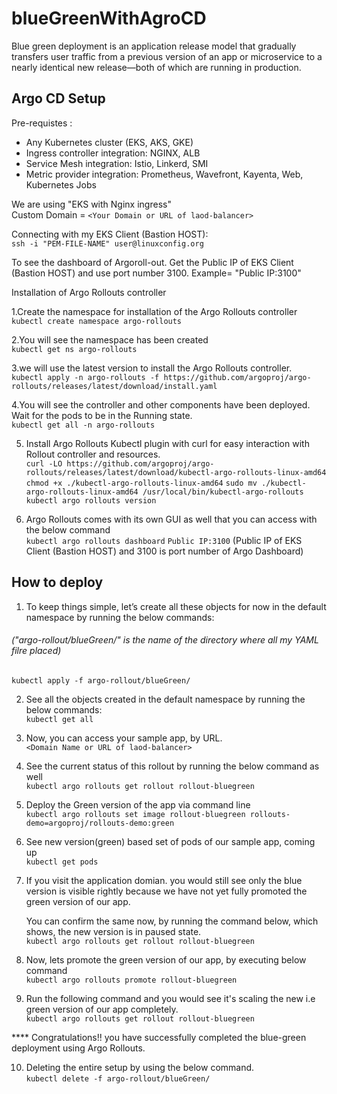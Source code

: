# blueGreenWithAgroCD
Blue green deployment is an application release model that gradually transfers user traffic from a previous version of an app or microservice to a nearly identical new release—both of which are running in production.</br>

## Argo CD Setup
Pre-requistes : </br>
- Any Kubernetes cluster (EKS, AKS, GKE)  
- Ingress controller integration: NGINX, ALB 
- Service Mesh integration: Istio, Linkerd, SMI
- Metric provider integration: Prometheus, Wavefront, Kayenta, Web, Kubernetes Jobs

We are using "EKS with Nginx ingress"</br>
Custom Domain = ```<Your Domain or URL of laod-balancer>```


Connecting with my EKS Client (Bastion HOST): </br>
 ```ssh -i "PEM-FILE-NAME" user@linuxconfig.org```


To see the dashboard of Argoroll-out. Get the Public IP of EKS Client (Bastion HOST) and use port number 3100. Example= "Public IP:3100" </br>

Installation of Argo Rollouts controller </br>

1.Create the namespace for installation of the Argo Rollouts controller </br>
```kubectl create namespace argo-rollouts```

2.You will see the namespace has been created </br>
```kubectl get ns argo-rollouts```

3.we will use the latest version to install the Argo Rollouts controller. </br>
```kubectl apply -n argo-rollouts -f https://github.com/argoproj/argo-rollouts/releases/latest/download/install.yaml```

4.You will see the controller and other components have been deployed. Wait for the pods to be in the Running state. </br>
```kubectl get all -n argo-rollouts```

5. Install Argo Rollouts Kubectl plugin with curl for easy interaction with Rollout controller and resources. </br>
```curl -LO https://github.com/argoproj/argo-rollouts/releases/latest/download/kubectl-argo-rollouts-linux-amd64```
```chmod +x ./kubectl-argo-rollouts-linux-amd64```
```sudo mv ./kubectl-argo-rollouts-linux-amd64 /usr/local/bin/kubectl-argo-rollouts```
```kubectl argo rollouts version```

6. Argo Rollouts comes with its own GUI as well that you can access with the below command </br>
```kubectl argo rollouts dashboard```
  ```Public IP:3100``` (Public IP of EKS Client (Bastion HOST) and 3100 is port number of Argo Dashboard) </br>

## How to deploy 
1. To keep things simple, let’s create all these objects for now in the default namespace by running the below commands:
###### ("argo-rollout/blueGreen/" is the name of the directory  where all my YAML filre placed) </br>
```kubectl apply -f argo-rollout/blueGreen/ ``` 

2. See all the objects created in the default namespace by running the below commands: </br>
```kubectl get all```

3. Now, you can access your sample app, by URL. </br>
```<Domain Name or URL of laod-balancer>```

4. See the current status of this rollout by running the below command as well </br>
```kubectl argo rollouts get rollout rollout-bluegreen```

5. Deploy the Green version of the app via command line </br>
```kubectl argo rollouts set image rollout-bluegreen rollouts-demo=argoproj/rollouts-demo:green```
 
6. See new version(green) based set of pods of our sample app, coming up </br>
```kubectl get pods```

7. If you visit the application domian. you would still see only the blue version is visible rightly because we have not yet fully promoted the green version of our app. </br>

   You can confirm the same now, by running the command below, which shows, the new version is in paused state. </br>
```kubectl argo rollouts get rollout rollout-bluegreen```

8. Now, lets promote the green version of our app, by executing below command </br>
```kubectl argo rollouts promote rollout-bluegreen```

9. Run the following command and you would see it's scaling the new i.e green version of our app completely. </br>
```kubectl argo rollouts get rollout rollout-bluegreen``` 

**** Congratulations!! you have successfully completed the blue-green deployment using Argo Rollouts. </br>

10. Deleting the entire setup by using the below command. </br>
```kubectl delete -f argo-rollout/blueGreen/```

